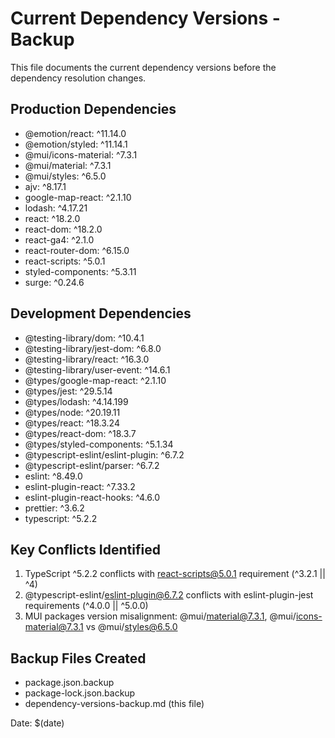 # Current Dependency Versions - Backup

This file documents the current dependency versions before the dependency resolution changes.

## Production Dependencies
- @emotion/react: ^11.14.0
- @emotion/styled: ^11.14.1
- @mui/icons-material: ^7.3.1
- @mui/material: ^7.3.1
- @mui/styles: ^6.5.0
- ajv: ^8.17.1
- google-map-react: ^2.1.10
- lodash: ^4.17.21
- react: ^18.2.0
- react-dom: ^18.2.0
- react-ga4: ^2.1.0
- react-router-dom: ^6.15.0
- react-scripts: ^5.0.1
- styled-components: ^5.3.11
- surge: ^0.24.6

## Development Dependencies
- @testing-library/dom: ^10.4.1
- @testing-library/jest-dom: ^6.8.0
- @testing-library/react: ^16.3.0
- @testing-library/user-event: ^14.6.1
- @types/google-map-react: ^2.1.10
- @types/jest: ^29.5.14
- @types/lodash: ^4.14.199
- @types/node: ^20.19.11
- @types/react: ^18.3.24
- @types/react-dom: ^18.3.7
- @types/styled-components: ^5.1.34
- @typescript-eslint/eslint-plugin: ^6.7.2
- @typescript-eslint/parser: ^6.7.2
- eslint: ^8.49.0
- eslint-plugin-react: ^7.33.2
- eslint-plugin-react-hooks: ^4.6.0
- prettier: ^3.6.2
- typescript: ^5.2.2

## Key Conflicts Identified
1. TypeScript ^5.2.2 conflicts with react-scripts@5.0.1 requirement (^3.2.1 || ^4)
2. @typescript-eslint/eslint-plugin@6.7.2 conflicts with eslint-plugin-jest requirements (^4.0.0 || ^5.0.0)
3. MUI packages version misalignment: @mui/material@7.3.1, @mui/icons-material@7.3.1 vs @mui/styles@6.5.0

## Backup Files Created
- package.json.backup
- package-lock.json.backup
- dependency-versions-backup.md (this file)

Date: $(date)